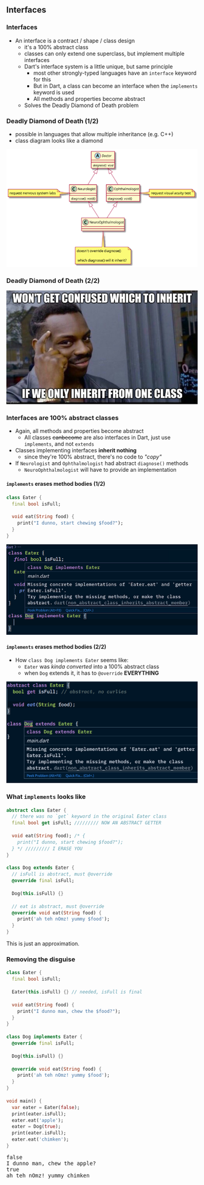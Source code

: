 Interfaces
----------



### Interfaces

* An interface is a contract / shape / class design
  - it's a 100% abstract class
  - classes can only extend one superclass, but implement multiple interfaces
  - Dart's interface system is a little unique, but same principle
    + most other strongly-typed languages have an `interface` keyword for this
    + But in Dart, a class can become an interface when the `implements` keyword is used
    + All methods and properties become abstract
  - Solves the Deadly Diamond of Death problem



### Deadly Diamond of Death (1/2)

* possible in languages that allow multiple inheritance (e.g. C++) <!-- .element style="font-size: 0.75em" -->
* class diagram looks like a diamond <!-- .element style="font-size: 0.75em" -->

![ddd](images/ddd.png)



### Deadly Diamond of Death (2/2)

![smart](images/smart.jpg)



### Interfaces are 100% abstract classes

* Again, all methods and properties become abstract
  * All classes ~~canbecome~~ are also interfaces in Dart, just use `implements`, and not `extends`
* Classes implementing interfaces **inherit nothing**
  - since they're 100% abstract, there's no code to _"copy"_
* If `Neurologist` and `Ophthalmologist` had abstract `diagnose()` methods
  - `NeuroOphthalmologist` will have to provide an implementation



#### `implements` erases method bodies (1/2)

```dart
class Eater {
  final bool isFull;

  void eat(String food) {
    print("I dunno, start chewing $food?");
  }
}
```

![eater](images/eater.png)



#### `implements` erases method bodies (2/2)

* How `class Dog implements Eater` seems like: <!-- .element style="font-size: 0.95em" -->
  - `Eater` was _kinda converted_ into a 100% abstract class
  - when `Dog` extends it, it has to `@override` **EVERYTHING**

![what it looks like](images/what-it-looks-like.png)



### What `implements` looks like

```dart [1-8 | 10-20]
abstract class Eater {
  // there was no `get` keyword in the original Eater class
  final bool get isFull; ///////// NOW AN ABSTRACT GETTER

  void eat(String food); /* {
    print("I dunno, start chewing $food?");
  } */ ///////// I ERASE YOU
}

class Dog extends Eater {
  // isFull is abstract, must @override
  @override final isFull;

  Dog(this.isFull) {}

  // eat is abstract, must @override
  @override void eat(String food) {
    print('ah teh nOmz! yummy $food');
  }
}
```

This is just an approximation.



### Removing the disguise

```dart [1-9 | 11-19 | 21-28]
class Eater {
  final bool isFull;

  Eater(this.isFull) {} // needed, isFull is final

  void eat(String food) {
    print("I dunno man, chew the $food?");
  }
}

class Dog implements Eater {
  @override final isFull;

  Dog(this.isFull) {}

  @override void eat(String food) {
    print('ah teh nOmz! yummy $food');
  }
}

void main() {
  var eater = Eater(false);
  print(eater.isFull);
  eater.eat('apple');
  eater = Dog(true);
  print(eater.isFull);
  eater.eat('chimken');
}
```

<pre class="fragment">
false
I dunno man, chew the apple?
true
ah teh nOmz! yummy chimken
</pre>